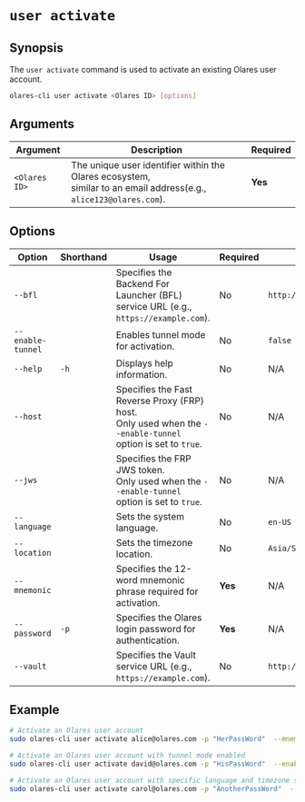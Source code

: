 # `user activate`

## Synopsis

The `user activate` command is used to activate an existing Olares user account.

```bash
olares-cli user activate <Olares ID> [options]
```

## Arguments

| Argument | Description | Required|
|--|--|--|
| `<Olares ID>` | The unique user identifier within the Olares ecosystem, <br>similar to an email address(e.g., `alice123@olares.com`).| **Yes** |

## Options
| Option | Shorthand | Usage | Required | Default |
|--|--|--|--|--|
| `--bfl` | | Specifies the Backend For Launcher (BFL) service URL (e.g., `https://example.com`). | No | `http://127.0.0.1:30180` |
| `--enable-tunnel` | | Enables tunnel mode for activation. | No | `false` |
| `--help` | `-h` | Displays help information. | No | N/A |
| `--host` | | Specifies the Fast Reverse Proxy (FRP) host. <br>Only used when the `--enable-tunnel` option is set to `true`. | No | N/A |
| `--jws` | | Specifies the FRP JWS token.<br>Only used when the `--enable-tunnel` option is set to `true`.| No | N/A |
| `--language` | | Sets the system language. | No | `en-US` |
| `--location` | | Sets the timezone location. | No | `Asia/Shanghai` |
| `--mnemonic` | | Specifies the 12-word mnemonic phrase required for activation. | **Yes** | N/A |
| `--password` | `-p` | Specifies the Olares login password for authentication.	 | **Yes** | N/A |
| `--vault` | | Specifies the Vault service URL (e.g., `https://example.com`). | No | `http://127.0.0.1:30181` |

## Example

```bash
# Activate an Olares user account
sudo olares-cli user activate alice@olares.com -p "HerPassWord"  --mnemonic "apple banana cherry door eagle forest grape house island jacket kite lemon"

# Activate an Olares user account with tunnel mode enabled
sudo olares-cli user activate david@olares.com -p "HisPassWord"  --enable-tunnel --host "frp-gateway.olares.com"  --jws "eyJhbGciOiJIUzI1NiIsInR5cCI6IkpXVCJ9.demo.signature"  --bfl http://127.0.0.1:30180 --vault http://127.0.0.1:30180/server  --mnemonic "apple banana cherry door eagle forest grape house island jacket kite lemon"

# Activate an Olares user account with specific language and timezone settings
sudo olares-cli user activate carol@olares.com -p "AnotherPassWord"  --mnemonic "alpha beta gamma delta epsilon zeta eta theta iota kappa lambda mu"  --language "en-US" --location "America/New_York"
```